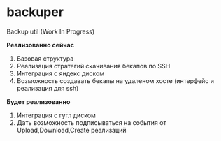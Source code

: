 # backuper
Backup util (Work In Progress)

**Реализованно сейчас**
1. Базовая структура
2. Реализация стратегий скачивания бекапов по SSH
3. Интеграция с яндекс диском
4. Возможность создавать бекапы на удаленом хосте (интерфейс и реализация для ssh)

**Будет реализованно**
1. Интеграция с гугл диском
2. Дать возможность подписываться на события от Upload,Download,Create реализаций